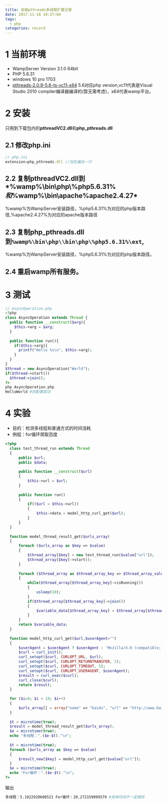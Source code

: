 ```yaml
---
title: 安装pthreads多线程扩展记录
date: 2017-11-16 19:37:04
tags:
  - php
categories: record
---
```

# 1 当前环境
+ WampServer Version 3.1.0 64bit
+ PHP 5.6.31
+ windows 10 pro 1703
+ [pthreads-2.0.9-5.6-ts-vc11-x64](http://windows.php.net/downloads/pecl/releases/pthreads/2.0.9/)
5.6对应php version,vc11代表是Visual Studio 2010 compiler编译器编译的(暂无需考虑)，x64代表wamp平台。

<!-- more -->
# 2 安装
只用到下载包内的**pthreadVC2.dll**和**php_pthreads.dll**
## 2.1 修改php.ini
```js
// php.ini
extension=php_pthreads.dll //加在最后一行
```
## 2.2 复制pthreadVC2.dll到*%wamp%\bin\php\\%php5.6.31%*和*%wamp%\bin\apache\%apache2.4.27*
%wamp%为WampServer安装路径，%php5.6.31%为对应的php版本路径,%apache2.4.27%为对应的apache版本路径
## 2.3 复制php_pthreads.dll到`%wamp%\bin\php\\bin\php\%php5.6.31%\ext`,
%wamp%为WampServer安装路径，%php5.6.31%为对应的php版本路径。
## 2.4 重启wamp所有服务。

# 3 测试

```php
// AsyncOperation.php
<?php 
class AsyncOperation extends Thread { 
  public function __construct($arg){ 
    $this->arg = $arg; 
  } 
  
  public function run(){ 
    if($this->arg){ 
      printf("Hello %s\n", $this->arg); 
    } 
  } 
} 
$thread = new AsyncOperation("World"); 
if($thread->start()) 
  $thread->join(); 
?> 
php AsyncOperation.php
HelloWorld #则配置成功
```
# 4 实验
+ 目的：检测多线程和普通方式的时间消耗
+ 例程：for循环爬取百度

```php
<?php  
  class test_thread_run extends Thread   
  {  
      public $url;  
      public $data;  
  
      public function __construct($url)  
      {  
          $this->url = $url;  
      }  
  
      public function run()  
      {  
          if(($url = $this->url))  
          {  
              $this->data = model_http_curl_get($url);  
          }  
      }  
  }  
  
  function model_thread_result_get($urls_array)   
  {  
      foreach ($urls_array as $key => $value)   
      {  
          $thread_array[$key] = new test_thread_run($value["url"]);  
          $thread_array[$key]->start();  
      }  
  
      foreach ($thread_array as $thread_array_key => $thread_array_value)   
      {  
          while($thread_array[$thread_array_key]->isRunning())  
          {  
              usleep(10);  
          }  
          if($thread_array[$thread_array_key]->join())  
          {  
              $variable_data[$thread_array_key] = $thread_array[$thread_array_key]->data;  
          }  
      }  
      return $variable_data;  
  }  
  
  function model_http_curl_get($url,$userAgent="")   
  {  
      $userAgent = $userAgent ? $userAgent : 'Mozilla/4.0 (compatible; MSIE 7.0; Windows NT 5.2)';   
      $curl = curl_init();  
      curl_setopt($curl, CURLOPT_URL, $url);  
      curl_setopt($curl, CURLOPT_RETURNTRANSFER, 1);  
      curl_setopt($curl, CURLOPT_TIMEOUT, 5);  
      curl_setopt($curl, CURLOPT_USERAGENT, $userAgent);  
      $result = curl_exec($curl);  
      curl_close($curl);  
      return $result;  
  }  
  
  for ($i=0; $i < 10; $i++)   
  {   
      $urls_array[] = array("name" => "baidu", "url" => "http://www.baidu.com/s?wd=".mt_rand(10000,20000));  
  }  
  
  $t = microtime(true);  
  $result = model_thread_result_get($urls_array);  
  $e = microtime(true);  
  echo "多线程：".($e-$t)."\n";  
  
  $t = microtime(true);  
  foreach ($urls_array as $key => $value)   
  {  
      $result_new[$key] = model_http_curl_get($value["url"]);  
  }  
  $e = microtime(true);  
  echo "For循环：".($e-$t)."\n";  
?>
```
输出
```sh
多线程：5.1022920608521 For循环：20.272159099579 #具体时间不一定相同
```